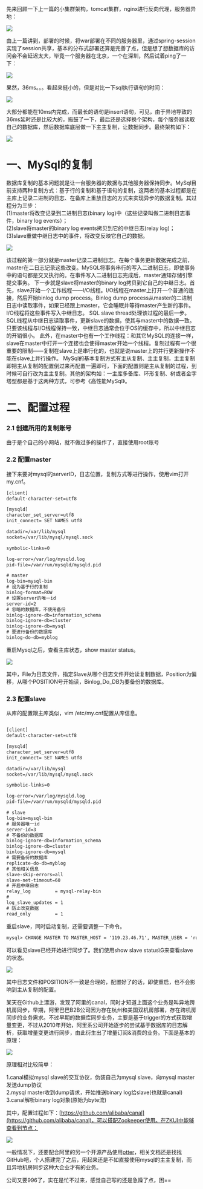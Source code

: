 先来回顾一下上一篇的小集群架构，tomcat集群，nginx进行反向代理，服务器异地：


![](http://image.wenzhihuai.com/images/20171018051437.png)



由上一篇讲到，部署的时候，将war部署在不同的服务器里，通过spring-session实现了session共享，基本的分布式部署还算是完善了点，但是想了想数据库的访问会不会延迟太大，毕竟一个服务器在北京，一个在深圳，然后试着ping了一下：


![](http://image.wenzhihuai.com/images/20171118033130.png)



果然，36ms。。。看起来挺小的，但是对比一下sql执行语句的时间：


![](http://image.wenzhihuai.com/images/20171118034129.png)



大部分都能在10ms内完成，而最长的语句是insert语句，可见，由于异地导致的36ms延时还是比较大的，捣鼓了一下，最后还是选择换个架构，每个服务器读取自己的数据库，然后数据库底层做一下主主复制，让数据同步。最终架构如下：


![](http://image.wenzhihuai.com/images/20171118035150.png)



# 一、MySql的复制  
数据库复制的基本问题就是让一台服务器的数据与其他服务器保持同步。MySql目前支持两种复制方式：基于行的复制和基于语句的复制，这两者的基本过程都是在主库上记录二进制的日志、在备库上重放日志的方式来实现异步的数据复制。其过程分为三步：  
(1)master将改变记录到二进制日志(binary log)中（这些记录叫做二进制日志事件，binary log events）；  
(2)slave将master的binary log events拷贝到它的中继日志(relay log)；  
(3)slave重做中继日志中的事件，将改变反映它自己的数据。  



![](http://image.wenzhihuai.com/images/20171118040843.png)



该过程的第一部分就是master记录二进制日志。在每个事务更新数据完成之前，master在二日志记录这些改变。MySQL将事务串行的写入二进制日志，即使事务中的语句都是交叉执行的。在事件写入二进制日志完成后，master通知存储引擎提交事务。
下一步就是slave将master的binary log拷贝到它自己的中继日志。首先，slave开始一个工作线程——I/O线程。I/O线程在master上打开一个普通的连接，然后开始binlog dump process。Binlog dump process从master的二进制日志中读取事件，如果已经跟上master，它会睡眠并等待master产生新的事件。I/O线程将这些事件写入中继日志。
SQL slave thread处理该过程的最后一步。SQL线程从中继日志读取事件，更新slave的数据，使其与master中的数据一致。只要该线程与I/O线程保持一致，中继日志通常会位于OS的缓存中，所以中继日志的开销很小。
此外，在master中也有一个工作线程：和其它MySQL的连接一样，slave在master中打开一个连接也会使得master开始一个线程。复制过程有一个很重要的限制——复制在slave上是串行化的，也就是说master上的并行更新操作不能在slave上并行操作。
MySql的基本复制方式有主从复制、主主复制，主主复制即把主从复制的配置倒过来再配置一遍即可，下面的配置则是主从复制的过程，到时候可自行改为主主复制。其他的架构如：一主库多备库、环形复制、树或者金字塔型都是基于这两种方式，可参考《高性能MySql》。

# 二、配置过程
### 2.1 创建所用的复制账号
由于是个自己的小网站，就不做过多的操作了，直接使用root账号
### 2.2 配置master
接下来要对mysql的serverID，日志位置，复制方式等进行操作，使用vim打开my.cnf。
```html
[client]
default-character-set=utf8

[mysqld]
character_set_server=utf8
init_connect= SET NAMES utf8

datadir=/var/lib/mysql
socket=/var/lib/mysql/mysql.sock

symbolic-links=0

log-error=/var/log/mysqld.log
pid-file=/var/run/mysqld/mysqld.pid

# master
log-bin=mysql-bin
# 设为基于行的复制
binlog-format=ROW
# 设置server的唯一id
server-id=2
# 忽略的数据库，不使用备份
binlog-ignore-db=information_schema
binlog-ignore-db=cluster
binlog-ignore-db=mysql
# 要进行备份的数据库
binlog-do-db=myblog
```

重启Mysql之后，查看主库状态，show master status。


![](http://image.wenzhihuai.com/images/20171118050128.png)



其中，File为日志文件，指定Slave从哪个日志文件开始读复制数据，Position为偏移，从哪个POSITION号开始读，Binlog_Do_DB为要备份的数据库。

### 2.3 配置slave
从库的配置跟主库类似，vim /etc/my.cnf配置从库信息。
```html

[client]
default-character-set=utf8

[mysqld]
character_set_server=utf8
init_connect= SET NAMES utf8

datadir=/var/lib/mysql
socket=/var/lib/mysql/mysql.sock

symbolic-links=0

log-error=/var/log/mysqld.log
pid-file=/var/run/mysqld/mysqld.pid

# slave
log-bin=mysql-bin
# 服务器唯一id
server-id=3
# 不备份的数据库
binlog-ignore-db=information_schema
binlog-ignore-db=cluster
binlog-ignore-db=mysql
# 需要备份的数据库
replicate-do-db=myblog
# 其他相关信息
slave-skip-errors=all
slave-net-timeout=60
# 开启中继日志
relay_log         = mysql-relay-bin
# 
log_slave_updates = 1
# 防止改变数据
read_only         = 1
```
重启slave，同时启动复制，还需要调整一下命令。
```html
mysql> CHANGE MASTER TO MASTER_HOST = '119.23.46.71', MASTER_USER = 'root', MASTER_PASSWORD = 'helloroot', MASTER_PORT = 3306, MASTER_LOG_FILE = 'mysql-bin.000009', MASTER_LOG_POS = 346180; 

```
可以看见slave已经开始进行同步了。我们使用show slave status\G来查看slave的状态。


![](http://image.wenzhihuai.com/images/20171118051031.png)



其中日志文件和POSITION不一致是合理的，配置好了的话，即使重启，也不会影响到主从复制的配置。

某天在Github上漂游，发现了阿里的canal，同时才知道上面这个业务是叫异地跨机房同步，早期，阿里巴巴B2B公司因为存在杭州和美国双机房部署，存在跨机房同步的业务需求。不过早期的数据库同步业务，主要是基于trigger的方式获取增量变更，不过从2010年开始，阿里系公司开始逐步的尝试基于数据库的日志解析，获取增量变更进行同步，由此衍生出了增量订阅&消费的业务。下面是基本的原理：


![](http://image.wenzhihuai.com/images/20171120094405.png)



原理相对比较简单：

1.canal模拟mysql slave的交互协议，伪装自己为mysql slave，向mysql master发送dump协议  
2.mysql master收到dump请求，开始推送binary log给slave(也就是canal)  
3.canal解析binary log对象(原始为byte流)  

其中，配置过程如下：[https://github.com/alibaba/canal](https://github.com/alibaba/canal)，可以搭配Zookeeper使用。在ZKUI中能够查看到节点：


![](http://image.wenzhihuai.com/images/20171120100237.png)



一般情况下，还要配合阿里的另一个开源产品使用[otter](https://github.com/alibaba/otter)，相关文档还是找找GitHub吧，个人搭建完了之后，用起来还是不如直接使用mysql的主主复制，而且异地机房同步这种大企业才有的业务。

公司又要996了，实在是忙不过来，感觉自己写的还是急躁了点，困==

